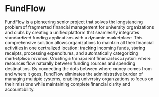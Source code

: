 # FundFlow
FundFlow is a pioneering senior project that solves the longstanding problem of fragmented financial management for university organizations and clubs by creating a unified platform that seamlessly integrates standardized funding applications with a dynamic marketplace. This comprehensive solution allows organizations to maintain all their financial activities in one centralized location: tracking incoming funds, storing receipts, processing expenditures, and automatically categorizing marketplace revenue. Creating a transparent financial ecosystem where resources flow naturally between funding sources and spending destinations. By connecting the dots between where money comes from and where it goes, FundFlow eliminates the administrative burden of managing multiple systems, enabling university organizations to focus on their missions while maintaining complete financial clarity and accountability.

